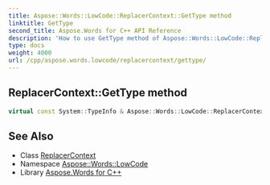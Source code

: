 ```yaml
---
title: Aspose::Words::LowCode::ReplacerContext::GetType method
linktitle: GetType
second_title: Aspose.Words for C++ API Reference
description: 'How to use GetType method of Aspose::Words::LowCode::ReplacerContext class in C++.'
type: docs
weight: 4000
url: /cpp/aspose.words.lowcode/replacercontext/gettype/
---
```

## ReplacerContext::GetType method




```cpp
virtual const System::TypeInfo & Aspose::Words::LowCode::ReplacerContext::GetType() const override
```

## See Also

* Class [ReplacerContext](../)
* Namespace [Aspose::Words::LowCode](../../)
* Library [Aspose.Words for C++](../../../)
